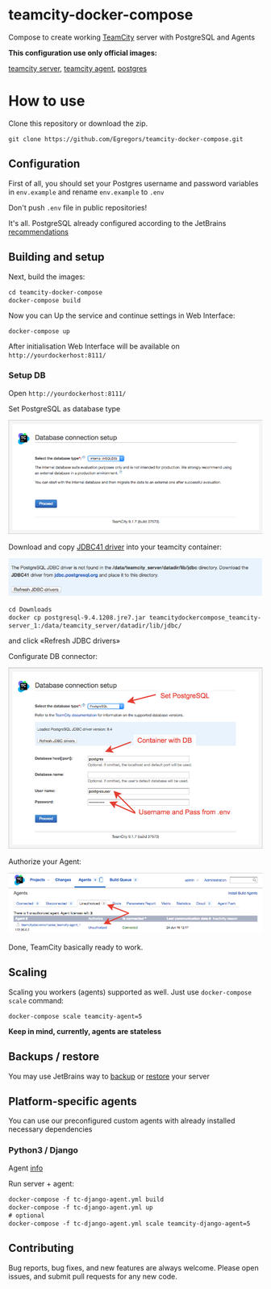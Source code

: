 # teamcity-docker-compose
Compose to create working [TeamCity](https://www.jetbrains.com/teamcity/) server with PostgreSQL and Agents

**This configuration use only official images:**

[teamcity server](https://hub.docker.com/r/jetbrains/teamcity-server/),
[teamcity agent](https://hub.docker.com/r/jetbrains/teamcity-minimal-agent/),
[postgres](https://hub.docker.com/_/postgres/)


# How to use

Clone this repository or download the zip.

```
git clone https://github.com/Egregors/teamcity-docker-compose.git
```


## Configuration

First of all, you should set your Postgres username and password variables in `env.example` and rename `env.example` to `.env`

Don't push `.env` file in public repositories!

It's all. PostgreSQL already configured according to the
JetBrains [recommendations](https://confluence.jetbrains.com/pages/viewpage.action?pageId=74847395#HowTo...-ConfigureNewlyInstalledPostgreSQLServer)


## Building and setup

Next, build the images:

```
cd teamcity-docker-compose
docker-compose build
```

Now you can Up the service and continue settings in Web Interface:

```
docker-compose up
```

After initialisation Web Interface will be available on `http://yourdockerhost:8111/`


### Setup DB

Open `http://yourdockerhost:8111/`

Set PostgreSQL as database type

![Alt text](raw/img/1.png?raw=true)

Download and copy [JDBC41 driver](https://jdbc.postgresql.org/download.html#current) into your teamcity container:


![Alt text](raw/img/0.png?raw=true)

```
cd Downloads
docker cp postgresql-9.4.1208.jre7.jar teamcitydockercompose_teamcity-server_1:/data/teamcity_server/datadir/lib/jdbc/
```
and click «Refresh JDBC drivers»

Configurate DB connector:

![Alt text](raw/img/2.png?raw=true)

Authorize your Agent:

![Alt text](raw/img/3.png?raw=true)

Done, TeamCity basically ready to work.

## Scaling

Scaling you workers (agents) supported as well. Just use `docker-compose scale` command:

```
docker-compose scale teamcity-agent=5
```
**Keep in mind, currently, agents are stateless**


## Backups / restore

You may use JetBrains way to [backup](https://confluence.jetbrains.com/display/TCD10/TeamCity+Data+Backup) 
or [restore](https://confluence.jetbrains.com/display/TCD10/Restoring+TeamCity+Data+from+Backup) your server

## Platform-specific agents

You can use our preconfigured custom agents with already installed necessary dependencies

### Python3 / Django

Agent [info](agents/django/README.md)

Run server + agent:
```
docker-compose -f tc-django-agent.yml build
docker-compose -f tc-django-agent.yml up
# optional
docker-compose -f tc-django-agent.yml scale teamcity-django-agent=5
```


## Contributing

Bug reports, bug fixes, and new features are always welcome.
Please open issues, and submit pull requests for any new code.